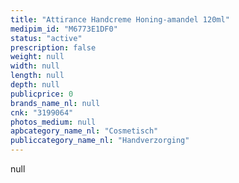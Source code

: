 ```yaml
---
title: "Attirance Handcreme Honing-amandel 120ml"
medipim_id: "M6773E1DF0"
status: "active"
prescription: false
weight: null
width: null
length: null
depth: null
publicprice: 0
brands_name_nl: null
cnk: "3199064"
photos_medium: null
apbcategory_name_nl: "Cosmetisch"
publiccategory_name_nl: "Handverzorging"
---
```

null
